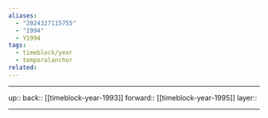 ```yaml
---
aliases:
  - "2024327115755"
  - "1994"
  - Y1994
tags:
  - timeblock/year
  - temporalanchor
related:
---
```




***

up:: 
back:: [[timeblock-year-1993]]
forward:: [[timeblock-year-1995]]
layer:: 

***

